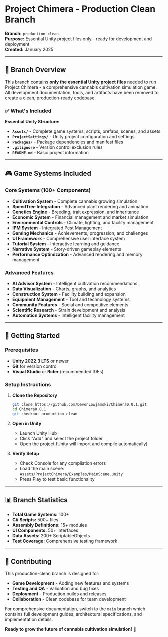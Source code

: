# Project Chimera - Production Clean Branch

**Branch:** `production-clean`  
**Purpose:** Essential Unity project files only - ready for development and deployment  
**Created:** January 2025  

---

## 🎯 **Branch Overview**

This branch contains **only the essential Unity project files** needed to run Project Chimera - a comprehensive cannabis cultivation simulation game. All development documentation, tools, and artifacts have been removed to create a clean, production-ready codebase.

### ✅ **What's Included**

**Essential Unity Structure:**
- **`Assets/`** - Complete game systems, scripts, prefabs, scenes, and assets
- **`ProjectSettings/`** - Unity project configuration and settings
- **`Packages/`** - Package dependencies and manifest files
- **`.gitignore`** - Version control exclusion rules
- **`README.md`** - Basic project information

---

## 🎮 **Game Systems Included**

### **Core Systems (100+ Components)**
- **Cultivation System** - Complete cannabis growing simulation
- **SpeedTree Integration** - Advanced plant rendering and animation
- **Genetics Engine** - Breeding, trait expression, and inheritance
- **Economic System** - Financial management and market simulation
- **Environmental Controls** - Climate, lighting, and facility management
- **IPM System** - Integrated Pest Management
- **Gaming Mechanics** - Achievements, progression, and challenges
- **UI Framework** - Comprehensive user interface system
- **Tutorial System** - Interactive learning and guidance
- **Narrative System** - Story-driven gameplay elements
- **Performance Optimization** - Advanced rendering and memory management

### **Advanced Features**
- **AI Advisor System** - Intelligent cultivation recommendations
- **Data Visualization** - Charts, graphs, and analytics
- **Construction System** - Facility building and expansion
- **Equipment Management** - Tool and technology systems
- **Community Features** - Social and competitive elements
- **Scientific Research** - Strain development and analysis
- **Automation Systems** - Intelligent facility management

---

## 🚀 **Getting Started**

### **Prerequisites**
- **Unity 2022.3 LTS** or newer
- **Git** for version control
- **Visual Studio** or **Rider** (recommended IDEs)

### **Setup Instructions**

1. **Clone the Repository**
   ```bash
   git clone https://github.com/DevonLowjamski/Chimera0.0.1.git
   cd Chimera0.0.1
   git checkout production-clean
   ```

2. **Open in Unity**
   - Launch Unity Hub
   - Click "Add" and select the project folder
   - Open the project (Unity will import and compile automatically)

3. **Verify Setup**
   - Check Console for any compilation errors
   - Load the main scene: `Assets/ProjectChimera/Examples/MainScene.unity`
   - Press Play to test basic functionality

---

## 📊 **Branch Statistics**

- **Total Game Systems:** 100+
- **C# Scripts:** 500+ files
- **Assembly Definitions:** 15+ modules
- **UI Components:** 50+ interfaces
- **Data Assets:** 200+ ScriptableObjects
- **Test Coverage:** Comprehensive testing framework

---

## 🤝 **Contributing**

This production-clean branch is designed for:
- **Game Development** - Adding new features and systems
- **Testing and QA** - Validation and bug fixes
- **Deployment** - Production builds and releases
- **Collaboration** - Clean codebase for team development

For comprehensive documentation, switch to the `main` branch which contains full development guides, architectural specifications, and implementation details.

**Ready to grow the future of cannabis cultivation simulation! 🌱**
